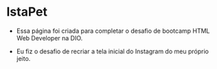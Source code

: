 # IstaPet

 * Essa página foi criada para completar o desafio de bootcamp HTML Web Developer na DIO.
 
  - Eu fiz o desafio de recriar a tela inicial do Instagram do meu próprio jeito.
